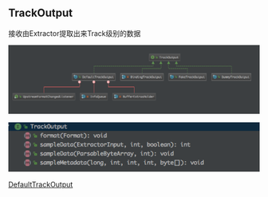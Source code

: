 ## TrackOutput 

接收由Extractor提取出来Track级别的数据

![TrackOutput_uml](../images/TrackOutput_uml.png)

![TrackOutput_structure](../images/TrackOutput_structure.png)


[DefaultTrackOutput](../extractor/DefaultTrackOutput.md)